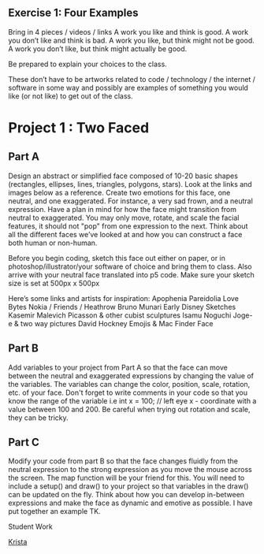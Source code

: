 ## Exercise 1: Four Examples
Bring in 4 pieces / videos / links
A work you like and think is good.
A work you don’t like and think is bad.
A work you like, but think might not be good.
A work you don’t like, but think might actually be good.

Be prepared to explain your choices to the class.

These don’t have to be artworks related to code / technology / the internet / software in some way and possibly are examples of something you would like (or not like) to get out of the class.


# Project 1 : Two Faced
## Part A
Design an abstract or simplified face composed of 10-20 basic shapes (rectangles, ellipses, lines, triangles, polygons, stars). Look at the links and images below as a reference. Create two emotions for this face, one neutral, and one exaggerated. For instance, a very sad frown, and a neutral expression. Have a plan in mind for how the face might transition from neutral to exaggerated. You may only move, rotate, and scale the facial features, it should not "pop" from one expression to the next. Think about all the different faces we’ve looked at and how you can construct a face both human or non-human.

Before you begin coding, sketch this face out either on paper, or in photoshop/illustrator/your software of choice and bring them to class. Also arrive with your neutral face translated into p5 code. Make sure your sketch size is set at 500px x 500px

Here’s some links and artists for inspiration:
Apophenia
Pareidolia
Love Bytes
Nokia / Friends / Heathrow
Bruno Munari
Early Disney Sketches
Kasemir Malevich
Picasson & other cubist sculptures
Isamu Noguchi
Joge-e & two way pictures
David Hockney
Emojis & Mac Finder Face


## Part B
Add variables to your project from Part A so that the face can move between the neutral and exaggerated expressions by changing the value of the variables. The variables can change the color, position, scale, rotation, etc. of your face. Don't forget to write comments in your code so that you know the range of the variable i.e int x = 100; // left eye x - coordinate with a value between 100 and 200. Be careful when trying out rotation and scale, they can be tricky.


## Part C
Modify your code from part B so that the face changes fluidly from the neutral expression to the strong expression as you move the mouse across the screen. The map function will be your friend for this. You will need to include a setup() and draw() to your project so that variables in the draw() can be updated on the fly. Think about how you can develop in-between expressions and make the face as dynamic and emotive as possible. I have put together an example TK.

Student Work

[Krista](#https://editor.p5js.org/kristamiya/sketches/S1eDLz2_X)

